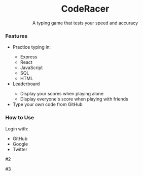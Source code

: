 <h1 align="center"> 
CodeRacer 
</h1>
<p align="center">
A typing game that tests your speed and accuracy
</p>

<h3>Features</h3>
<ul>
<li>Practice typing in:</li>
  <ul>
    <li>Express</li>
    <li>React</li>
    <li>JavaScript</li>
    <li>SQL</li>
    <li>HTML</li>
  </ul>
<li>Leaderboard</li>
  <ul>
    <li>Display your scores when playing alone</li>
    <li>Display everyone's score when playing with friends</li>
  </ul>
<li>Type your<em> own </em>code from GitHub</li>
</ul>

<h3>How to Use</h3>
<p> Login with: </p>
<ul>
<li>GitHub</li>
<li>Google</li>
<li>Twitter</li>
</ul>
<p> #2 </p>
<p> #3 </p>

